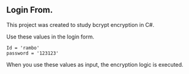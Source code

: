 ## Login From.
This project was created to study bcrypt encryption in C#.

Use these values in the login form.

```
Id = 'rambo'
password = '123123'
```

When you use these values as input, the encryption logic is executed.

